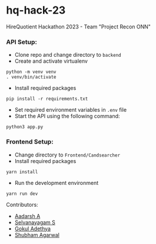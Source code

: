 # hq-hack-23
HireQuotient Hackathon 2023 - Team "Project Recon ONN"

### API Setup:
- Clone repo and change directory to `backend`
- Create and activate virtualenv
```
python -m venv venv
. venv/bin/activate
```
- Install required packages
```
pip install -r requirements.txt
```
- Set required environment variables in `.env` file
- Start the API using the following command:
```
python3 app.py
```

### Frontend Setup:
- Change directory to `Frontend/Candsearcher`
- Install required packages
```
yarn install
```
- Run the development environment
```
yarn run dev
```

Contributors:
- [Aadarsh A](https://github.com/aadarsh-ram)
- [Selvanayagam S](https://github.com/S-Selvanayagam)
- [Gokul Adethya](https://github.com/FrozenWolf-Cyber/)
- [Shubham Agarwal](https://github.com/shubham-1806)
